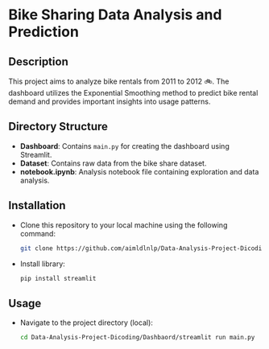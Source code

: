 # Bike Sharing Data Analysis and Prediction

## Description
This project aims to analyze bike rentals from 2011 to 2012 🚲. The dashboard utilizes the Exponential Smoothing method to predict bike rental demand and provides important insights into usage patterns.

## Directory Structure
* **Dashboard**: Contains `main.py` for creating the dashboard using Streamlit.
* **Dataset**: Contains raw data from the bike share dataset.
* **notebook.ipynb**: Analysis notebook file containing exploration and data analysis.

## Installation
- Clone this repository to your local machine using the following command:
  ```bash
  git clone https://github.com/aimldlnlp/Data-Analysis-Project-Dicoding.git
- Install library:
  ```bash
  pip install streamlit
  
## Usage
- Navigate to the project directory (local):
  ```bash
  cd Data-Analysis-Project-Dicoding/Dashbaord/streamlit run main.py


